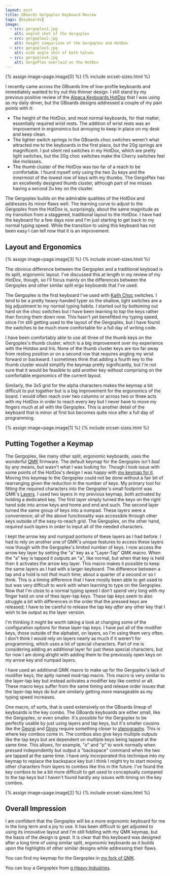 ```yaml
---
layout: post
title: GBoards Gergoplex Keyboard Review
tags: [keyboards]
image:
  - src: gergoplex1.jpg
    alt: angled shot of the Gergoplex
  - src: gergoplex2.jpg
    alt: height comparison of the Gergoplex and HotDox
  - src: gergoplex3.jpg
    alt: wide angle shot of both halves
  - src: gergoplex4.jpg
    alt: GergoPlex overlaid on the HotDox
---
```


{% assign image=page.image[0] %}
{% include srcset-sizes.html %}

I recently came across the GBoards line of low-profile keyboards and immediately wanted to try out this thinner design. I still stand by my previous positive review of the [Alpaca Keyboards HotDox](https://jonathanbayless.com/2019/09/16/hotdox-review.html) that I was using as my daily driver, but the GBoards designs addressed a couple of my pain points with it:

- The height of the HotDox, and most normal keyboards, for that matter, essentially required wrist rests. The addition of wrist rests was an improvement in ergonomics but annoying to keep in place on my desk and keep clean.
- The lighter switch springs in the GBoards choc switches weren't what attracted me to the keyboards in the first place, but the 20g springs are magnificent. I put silent red switches in my HotDox, which are pretty light switches, but the 20g choc switches make the Cherry switches feel like molasses.
- The thumb cluster of the HotDox was too far of a reach to be comfortable. I found myself only using the two 2u keys and the innermost of the lowest row of keys with my thumbs. The GergoPlex has an excellently designed thumb cluster, although part of me misses having a second 2u key on the cluster.

The Gergoplex builds on the admirable qualities of the HotDox and addresses its minor flaws well. The learning curve to adjust to the Gergoplex from the HotDox is, surprisingly, about the same magnitude as my transition from a staggered, traditional layout to the HotDox. I have had the keyboard for a few days now and I'm just starting to get back to my normal typing speed. While the transition to using this keyboard has not been easy I can tell now that it is an improvement.

## Layout and Ergonomics

{% assign image=page.image[3] %}
{% include srcset-sizes.html %}

The obvious difference between the Gergoplex and a traditional keyboad is its split, ergonomic layout. I've discussed this at length in my review of my HotDox, though, so I'll focus mainly on the differences between the Gergoplex and other similar split ergo keyboards that I've used.

The Gergoplex is the first keyboard I've used with [Kailh Choc](http://www.kailh.com/en/Products/Ks/CS/) switches. I tend to be a pretty heavy-handed typer so the shallow, light switches are a big adjustment to my normal typing habits. I started out by bottoming out hard on the choc switches but I have been learning to _tap_ the keys rather than forcing them down now. This hasn't yet benefitted my typing speed, since I'm still getting used to the layout of the Gergoplex, but I have found the switches to be much more comfortable for a full day of writing code.

I have been comfortably able to use all three of the thumb keys on the Gergoplex's thumb cluster, which is a big improvement over my experience with the Hotdox and Iris. None of the thumb cluster keys are too far away from resting position or on a second row that requires angling my wrist forward or backward. I sometimes think that adding a fourth key to the thumb cluster would simplify the keymap pretty significantly, but I'm not sure that it would be feasible to add another key without comprising on the comfortable ergonomics of the current layout.

Similarly, the 3x5 grid for the alpha characters makes the keymap a bit difficult to put together but is a big improvement for the ergonomics of the board. I would often reach over two columns or across two or three acts with my HotDox in order to reach every key but I never have to move my fingers much at all with the Gergoplex. This is another detail of the keyboard that is minor at first but becomes quite nice after a full day of programming.

{% assign image=page.image[1] %}
{% include srcset-sizes.html %}

## Putting Together a Keymap

The Gergoplex, like many other split, ergonomic keyboards, uses the wonderful [QMK](https://docs.qmk.fm/#/) firmware. The default keymap for the Gergoplex isn't _bad_ by any means, but wasn't what I was looking for. Though I took issue with some points of the HotDox's design I was happy with [my keymap for it](https://github.com/baylessj/hotdox-qmk). Moving this keymap to the Gergoplex could not be done without a fair bit of rearranging given the reduction in the number of keys. My primary tool for fitting the required characters into the Gergoplex's small footprint was QMK's [Layers](https://docs.qmk.fm/#/feature_layers). I used two layers in my previous keymap, both activated by holding a dedicated key. The first layer simply turned the keys on the right hand side into arrow keys and home and end and such. The second layer turned the same group of keys into a numpad. These layers were a convenience; all of the above functionality was accessible through other keys outside of the easy-to-reach grid. The Gergoplex, on the other hand, _required_ such layers in order to input all of the needed characters.

I kept the arrow key and numpad portions of these layers as I had before. I had to rely on another one of QMK's unique features to access these layers now though with the Gergoplex's limited number of keys. I now access the arrow key layer by setting the "a" key as a "Layer-Tap" QMK macro. When the "a" key is tapped it outputs an "a", like normal, but when that key is held then it activates the arrow key layer. This macro makes it possible to keep the same layers as I had with a larger keyboard. The difference between a tap and a hold is not _that_ much time, about a quarter of a second or so I think. This is a timing difference that I have mostly been able to get used to but was very difficult to work with when learning to type on the Gergoplex. Now that I'm close to a normal typing speed I don't spend very long with my finger held on one of thes layer-tap keys. These tap keys seem to also struggle a bit with differences in the order that the pressed keys are released; I have to be careful to release the tap key _after_ any other key that I wish to be output as the layer version.

I'm thinking it might be worth taking a look at changing some of the configuration options for these layer-tap keys. I have put all of the modifier keys, those outside of the alphabet, on layers, so I'm using them very often. I don't think I would rely on layers nearly as much if it weren't for programming, which uses a lot of special characters. Part of me is considering adding an additional layer for just these special characters, but for now I am doing alright with adding them to the previously open keys on my arrow key and numpad layers.

I have used an additional QMK macro to make up for the Gergoplex's lack of modifier keys, the aptly named mod-tap macro. This macro is very similar to the layer-tap key but instead activates a modifier key like control or alt. These macro keys suffer from the same timing and release order issues that the layer-tap keys do but are similarly getting more manageable as my typing speed increases.

One macro, of sorts, that is used extensively on the GBoards lineup of keyboards is the key combo. The GBoards keyboards are either small, like the Gergoplex, or even smaller. It's possible for the Gergoplex to be perfectly usable by just using layers and tap keys, but it's smaller cousins like the [Georgi](https://www.gboards.ca/product/georgi) and [Ginny](https://www.gboards.ca/product/ginni) require something closer to [stenography](https://en.wikipedia.org/wiki/Shorthand). This is where key combos come in. The combos also give keys multiple outputs like the tap keys but are dependent on multiple keys being tapped at the same time. This allows, for example, "o" and "p" to work normally when pressed independently but output a "backspace" command when the two are tapped at the same time. I have only incorporated this technique into my keymap to replace the backspace key but I think I might try to start moving other characters from layers to combos like this in the future. I've found the key combos to be a bit more difficult to get used to conceptually compared to the tap keys but I haven't found hardly any issues with timing on the key combos.

{% assign image=page.image[2] %}
{% include srcset-sizes.html %}

## Overall Impression

I am confident that the Gergoplex will be a more ergonomic keyboard for me in the long term and a joy to use. It has been difficult to get adjusted to using its innovative layout and I'm still fiddling with my QMK keymap, but the basis of the design is great. It is clear that this keyboard was designed after a long time of using similar split, ergonomic keyboards as it builds upon the highlights of other similar designs while addressing their flaws.

You can find my keymap for the Gergoplex in [my fork of QMK](https://github.com/baylessj/qmk_firmware).

You can buy a Gergoplex from [g Heavy Industries](https://www.gboards.ca/product/gergoplex).
